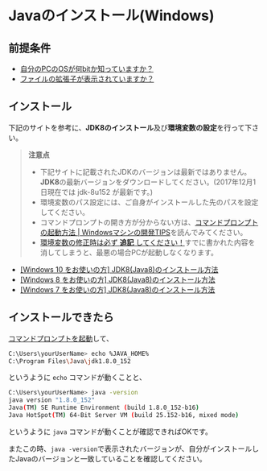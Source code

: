 # Javaのインストール(Windows)

## 前提条件

* [自分のPCのOSが何bitか知っていますか？](preparationForWin.md#自分のpcのbit数を知っておく)
* [ファイルの拡張子が表示されていますか？](preparationForWin.md#ファイルの拡張子表示)

## インストール

下記のサイトを参考に、**JDK8のインストール**及び**環境変数の設定**を行って下さい。

> **注意点**
> * 下記サイトに記載されたJDKのバージョンは最新ではありません。**JDK8**の最新バージョンをダウンロードしてください。(2017年12月1日現在では jdk-8u152 が最新です。)
> * 環境変数のパス設定には、ご自身がインストールした先のパスを設定してください。
> * コマンドプロンプトの開き方が分からない方は、[コマンドプロンプトの起動方法 | Windowsマシンの開発TIPS](tipsForWin.md#コマンドプロンプトの起動方法)を読んでみてください。
> * [環境変数の修正時は必ず **追記** してください！](tipsForWin.md#環境変数pathの編集)すでに書かれた内容を消してしまうと、最悪の場合PCが起動しなくなります。

* [[Windows 10 をお使いの方] JDK8(Java8)のインストール方法](http://www.programing-style.com/java/java-jdk-install-windows10/)
* [[Windows 8 をお使いの方] JDK8(Java8)のインストール方法](http://javatechnology.net/java/windows8-java8-install/)
* [[Windows 7 をお使いの方] JDK8(Java8)のインストール方法](http://javaworld.helpfulness.jp/post-24/)


## インストールできたら

[コマンドプロンプトを起動](tipsForWin.md#コマンドプロンプトの起動方法)して、

```sh
C:\Users\yourUserName> echo %JAVA_HOME%
C:\Program Files\Java\jdk1.8.0_152
```
というように `echo` コマンドが動くことと、
```sh
C:\Users\yourUserName> java -version
java version "1.8.0_152"
Java(TM) SE Runtime Environment (build 1.8.0_152-b16)
Java HotSpot(TM) 64-Bit Server VM (build 25.152-b16, mixed mode)
```
というように `java` コマンドが動くことが確認できればOKです。

またこの時、`java -version`で表示されたバージョンが、自分がインストールしたJavaのバージョンと一致していることを確認してください。
